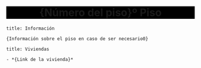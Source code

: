 <center style="background-color:black"><h1>{Número del piso}º Piso</h1></center>

```ad-abstract
title: Información

{Información sobre el piso en caso de ser necesario0}
```

```ad-example
title: Viviendas

- *{Link de la vivienda}*
```